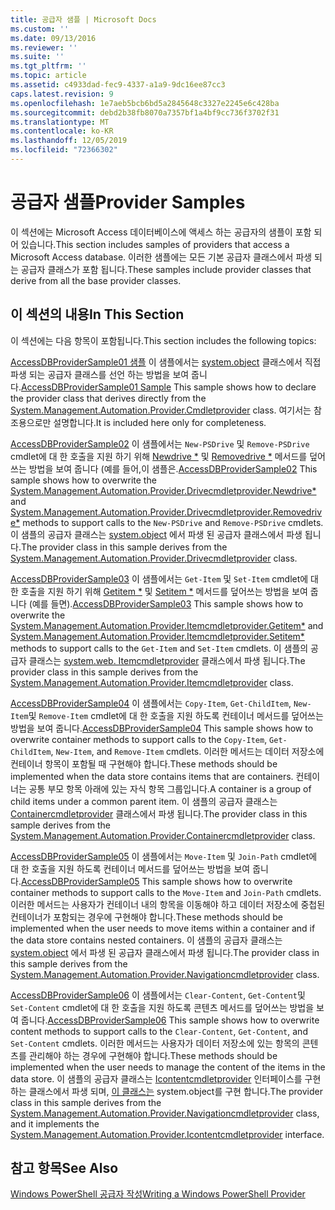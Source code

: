 ```yaml
---
title: 공급자 샘플 | Microsoft Docs
ms.custom: ''
ms.date: 09/13/2016
ms.reviewer: ''
ms.suite: ''
ms.tgt_pltfrm: ''
ms.topic: article
ms.assetid: c4933dad-fec9-4337-a1a9-9dc16ee87cc3
caps.latest.revision: 9
ms.openlocfilehash: 1e7aeb5bcb6bd5a2845648c3327e2245e6c428ba
ms.sourcegitcommit: debd2b38fb8070a7357bf1a4bf9cc736f3702f31
ms.translationtype: MT
ms.contentlocale: ko-KR
ms.lasthandoff: 12/05/2019
ms.locfileid: "72366302"
---
```

# <a name="provider-samples"></a><span data-ttu-id="58625-102">공급자 샘플</span><span class="sxs-lookup"><span data-stu-id="58625-102">Provider Samples</span></span>

<span data-ttu-id="58625-103">이 섹션에는 Microsoft Access 데이터베이스에 액세스 하는 공급자의 샘플이 포함 되어 있습니다.</span><span class="sxs-lookup"><span data-stu-id="58625-103">This section includes samples of providers that access a Microsoft Access database.</span></span> <span data-ttu-id="58625-104">이러한 샘플에는 모든 기본 공급자 클래스에서 파생 되는 공급자 클래스가 포함 됩니다.</span><span class="sxs-lookup"><span data-stu-id="58625-104">These samples include provider classes that derive from all the base provider classes.</span></span>

## <a name="in-this-section"></a><span data-ttu-id="58625-105">이 섹션의 내용</span><span class="sxs-lookup"><span data-stu-id="58625-105">In This Section</span></span>

<span data-ttu-id="58625-106">이 섹션에는 다음 항목이 포함됩니다.</span><span class="sxs-lookup"><span data-stu-id="58625-106">This section includes the following topics:</span></span>

<span data-ttu-id="58625-107">[AccessDBProviderSample01 샘플](./accessdbprovidersample01.md) 이 샘플에서는 [system.object](/dotnet/api/System.Management.Automation.Provider.CmdletProvider) 클래스에서 직접 파생 되는 공급자 클래스를 선언 하는 방법을 보여 줍니다.</span><span class="sxs-lookup"><span data-stu-id="58625-107">[AccessDBProviderSample01 Sample](./accessdbprovidersample01.md) This sample shows how to declare the provider class that derives directly from the [System.Management.Automation.Provider.Cmdletprovider](/dotnet/api/System.Management.Automation.Provider.CmdletProvider) class.</span></span> <span data-ttu-id="58625-108">여기서는 참조용으로만 설명합니다.</span><span class="sxs-lookup"><span data-stu-id="58625-108">It is included here only for completeness.</span></span>

<span data-ttu-id="58625-109">[AccessDBProviderSample02](./accessdbprovidersample02.md) 이 샘플에서는 `New-PSDrive` 및 `Remove-PSDrive` cmdlet에 대 한 호출을 지원 하기 위해 [Newdrive \*](/dotnet/api/System.Management.Automation.Provider.DriveCmdletProvider.NewDrive) 및 [Removedrive \*](/dotnet/api/System.Management.Automation.Provider.DriveCmdletProvider.RemoveDrive) 메서드를 덮어쓰는 방법을 보여 줍니다 (예를 들어,이 샘플은.</span><span class="sxs-lookup"><span data-stu-id="58625-109">[AccessDBProviderSample02](./accessdbprovidersample02.md) This sample shows how to overwrite the [System.Management.Automation.Provider.Drivecmdletprovider.Newdrive\*](/dotnet/api/System.Management.Automation.Provider.DriveCmdletProvider.NewDrive) and [System.Management.Automation.Provider.Drivecmdletprovider.Removedrive\*](/dotnet/api/System.Management.Automation.Provider.DriveCmdletProvider.RemoveDrive) methods to support calls to the `New-PSDrive` and `Remove-PSDrive` cmdlets.</span></span> <span data-ttu-id="58625-110">이 샘플의 공급자 클래스는 [system.object](/dotnet/api/System.Management.Automation.Provider.DriveCmdletProvider) 에서 파생 된 공급자 클래스에서 파생 됩니다.</span><span class="sxs-lookup"><span data-stu-id="58625-110">The provider class in this sample derives from the [System.Management.Automation.Provider.Drivecmdletprovider](/dotnet/api/System.Management.Automation.Provider.DriveCmdletProvider) class.</span></span>

<span data-ttu-id="58625-111">[AccessDBProviderSample03](./accessdbprovidersample03.md) 이 샘플에서는 `Get-Item` 및 `Set-Item` cmdlet에 대 한 호출을 지원 하기 위해 [Getitem \*](/dotnet/api/System.Management.Automation.Provider.ItemCmdletProvider.GetItem) 및 [Setitem \*](/dotnet/api/System.Management.Automation.Provider.ItemCmdletProvider.SetItem) 메서드를 덮어쓰는 방법을 보여 줍니다 (예를 들면).</span><span class="sxs-lookup"><span data-stu-id="58625-111">[AccessDBProviderSample03](./accessdbprovidersample03.md) This sample shows how to overwrite the [System.Management.Automation.Provider.Itemcmdletprovider.Getitem\*](/dotnet/api/System.Management.Automation.Provider.ItemCmdletProvider.GetItem) and [System.Management.Automation.Provider.Itemcmdletprovider.Setitem\*](/dotnet/api/System.Management.Automation.Provider.ItemCmdletProvider.SetItem) methods to support calls to the `Get-Item` and `Set-Item` cmdlets.</span></span> <span data-ttu-id="58625-112">이 샘플의 공급자 클래스는 [system.web. Itemcmdletprovider](/dotnet/api/System.Management.Automation.Provider.ItemCmdletProvider) 클래스에서 파생 됩니다.</span><span class="sxs-lookup"><span data-stu-id="58625-112">The provider class in this sample derives from the [System.Management.Automation.Provider.Itemcmdletprovider](/dotnet/api/System.Management.Automation.Provider.ItemCmdletProvider) class.</span></span>

<span data-ttu-id="58625-113">[AccessDBProviderSample04](./accessdbprovidersample04.md) 이 샘플에서는 `Copy-Item`, `Get-ChildItem`, `New-Item`및 `Remove-Item` cmdlet에 대 한 호출을 지원 하도록 컨테이너 메서드를 덮어쓰는 방법을 보여 줍니다.</span><span class="sxs-lookup"><span data-stu-id="58625-113">[AccessDBProviderSample04](./accessdbprovidersample04.md) This sample shows how to overwrite container methods to support calls to the `Copy-Item`, `Get-ChildItem`, `New-Item`, and `Remove-Item` cmdlets.</span></span> <span data-ttu-id="58625-114">이러한 메서드는 데이터 저장소에 컨테이너 항목이 포함될 때 구현해야 합니다.</span><span class="sxs-lookup"><span data-stu-id="58625-114">These methods should be implemented when the data store contains items that are containers.</span></span> <span data-ttu-id="58625-115">컨테이너는 공통 부모 항목 아래에 있는 자식 항목 그룹입니다.</span><span class="sxs-lookup"><span data-stu-id="58625-115">A container is a group of child items under a common parent item.</span></span> <span data-ttu-id="58625-116">이 샘플의 공급자 클래스는 [Containercmdletprovider](/dotnet/api/System.Management.Automation.Provider.ContainerCmdletProvider) 클래스에서 파생 됩니다.</span><span class="sxs-lookup"><span data-stu-id="58625-116">The provider class in this sample derives from the [System.Management.Automation.Provider.Containercmdletprovider](/dotnet/api/System.Management.Automation.Provider.ContainerCmdletProvider) class.</span></span>

<span data-ttu-id="58625-117">[AccessDBProviderSample05](./accessdbprovidersample05.md) 이 샘플에서는 `Move-Item` 및 `Join-Path` cmdlet에 대 한 호출을 지원 하도록 컨테이너 메서드를 덮어쓰는 방법을 보여 줍니다.</span><span class="sxs-lookup"><span data-stu-id="58625-117">[AccessDBProviderSample05](./accessdbprovidersample05.md) This sample shows how to overwrite container methods to support calls to the `Move-Item` and `Join-Path` cmdlets.</span></span> <span data-ttu-id="58625-118">이러한 메서드는 사용자가 컨테이너 내의 항목을 이동해야 하고 데이터 저장소에 중첩된 컨테이너가 포함되는 경우에 구현해야 합니다.</span><span class="sxs-lookup"><span data-stu-id="58625-118">These methods should be implemented when the user needs to move items within a container and if the data store contains nested containers.</span></span> <span data-ttu-id="58625-119">이 샘플의 공급자 클래스는 [system.object](/dotnet/api/System.Management.Automation.Provider.NavigationCmdletProvider) 에서 파생 된 공급자 클래스에서 파생 됩니다.</span><span class="sxs-lookup"><span data-stu-id="58625-119">The provider class in this sample derives from the [System.Management.Automation.Provider.Navigationcmdletprovider](/dotnet/api/System.Management.Automation.Provider.NavigationCmdletProvider) class.</span></span>

<span data-ttu-id="58625-120">[AccessDBProviderSample06](./accessdbprovidersample06.md) 이 샘플에서는 `Clear-Content`, `Get-Content`및 `Set-Content` cmdlet에 대 한 호출을 지원 하도록 콘텐츠 메서드를 덮어쓰는 방법을 보여 줍니다.</span><span class="sxs-lookup"><span data-stu-id="58625-120">[AccessDBProviderSample06](./accessdbprovidersample06.md) This sample shows how to overwrite content methods to support calls to the `Clear-Content`, `Get-Content`, and `Set-Content` cmdlets.</span></span> <span data-ttu-id="58625-121">이러한 메서드는 사용자가 데이터 저장소에 있는 항목의 콘텐츠를 관리해야 하는 경우에 구현해야 합니다.</span><span class="sxs-lookup"><span data-stu-id="58625-121">These methods should be implemented when the user needs to manage the content of the items in the data store.</span></span> <span data-ttu-id="58625-122">이 샘플의 공급자 클래스는 [Icontentcmdletprovider](/dotnet/api/System.Management.Automation.Provider.IContentCmdletProvider) 인터페이스를 구현 하는 클래스에서 파생 되며, [이 클래스는](/dotnet/api/System.Management.Automation.Provider.NavigationCmdletProvider) system.object를 구현 합니다.</span><span class="sxs-lookup"><span data-stu-id="58625-122">The provider class in this sample derives from the [System.Management.Automation.Provider.Navigationcmdletprovider](/dotnet/api/System.Management.Automation.Provider.NavigationCmdletProvider) class, and it implements the [System.Management.Automation.Provider.Icontentcmdletprovider](/dotnet/api/System.Management.Automation.Provider.IContentCmdletProvider) interface.</span></span>

## <a name="see-also"></a><span data-ttu-id="58625-123">참고 항목</span><span class="sxs-lookup"><span data-stu-id="58625-123">See Also</span></span>

[<span data-ttu-id="58625-124">Windows PowerShell 공급자 작성</span><span class="sxs-lookup"><span data-stu-id="58625-124">Writing a Windows PowerShell Provider</span></span>](./writing-a-windows-powershell-provider.md)